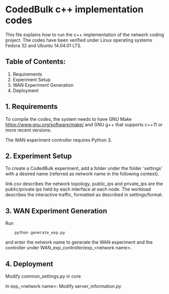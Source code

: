 # CodedBulk c++ implementation codes

This file explains how to run the c++ implementation of the network coding project. The codes have been verified under Linux operating systems Fedora 32 and Ubuntu 14.04.01 LTS.

## Table of Contents:

1. Requirements
2. Experiment Setup
3. WAN Experiment Generation
4. Deployment

## 1. Requirements

To compile the codes, the system needs to have GNU Make
    https://www.gnu.org/software/make/
and GNU g++ that supports c++11 or more recent versions.

The WAN experiment controller requires Python 3.

## 2. Experiment Setup

To create a CodedBulk experiment, add a folder under the folder 'settings' with a desired name (referred as network name in the following context).

link.csv describes the network topology.
public_ips and private_ips are the public/private ips held by each interface at each node.
The workload describes the interactive traffic, formatted as described in settings/format.

## 3. WAN Experiment Generation

Run
```
    python generate_exp.py
```
and enter the network name to generate the WAN experiment and the controller under WAN_exp_controller/exp_\<network name\>.

## 4. Deployment
Modify common_settings.py in core

In exp_\<network name\>:
Modify server_information.py 